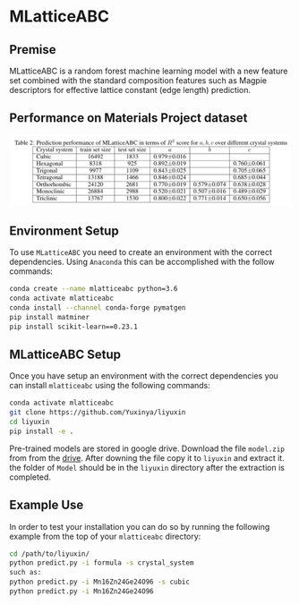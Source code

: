 # MLatticeABC


## Premise

MLatticeABC is a random forest machine learning model with a new feature set combined with the standard composition features such as Magpie descriptors for effective lattice constant (edge length) prediction. 

## Performance on Materials Project dataset

<img src="performance1.png" width="600">

## Environment Setup

To use `MLatticeABC` you need to create an environment with the correct dependencies. Using `Anaconda` this can be accomplished with the follow commands:

```bash
conda create --name mlatticeabc python=3.6
conda activate mlatticeabc
conda install --channel conda-forge pymatgen
pip install matminer
pip install scikit-learn==0.23.1
```

## MLatticeABC Setup

Once you have setup an environment with the correct dependencies you can install `mlatticeabc` using the following commands:

```bash
conda activate mlatticeabc
git clone https://github.com/Yuxinya/liyuxin
cd liyuxin
pip install -e .
```

Pre-trained models are stored in google drive. Download the file `model.zip` from from the [drive](https://drive.google.com/file/d/1rIdu_ZvhQ5iGQkrSY5Uh3yLH_L1uel4U/view?usp=sharing). After downing the file copy it to `liyuxin` and extract it. the folder of `Model` should be in the `liyuxin` directory after the extraction is completed.
## Example Use

In order to test your installation you can do so by running the following example from the top of your `mlatticeabc` directory:

```sh
cd /path/to/liyuxin/
python predict.py -i formula -s crystal_system
such as:
python predict.py -i Mn16Zn24Ge24O96 -s cubic
python predict.py -i Mn16Zn24Ge24O96
```
